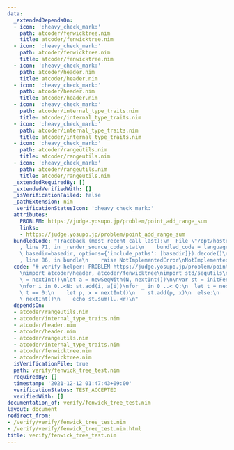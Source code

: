 ```yaml
---
data:
  _extendedDependsOn:
  - icon: ':heavy_check_mark:'
    path: atcoder/fenwicktree.nim
    title: atcoder/fenwicktree.nim
  - icon: ':heavy_check_mark:'
    path: atcoder/fenwicktree.nim
    title: atcoder/fenwicktree.nim
  - icon: ':heavy_check_mark:'
    path: atcoder/header.nim
    title: atcoder/header.nim
  - icon: ':heavy_check_mark:'
    path: atcoder/header.nim
    title: atcoder/header.nim
  - icon: ':heavy_check_mark:'
    path: atcoder/internal_type_traits.nim
    title: atcoder/internal_type_traits.nim
  - icon: ':heavy_check_mark:'
    path: atcoder/internal_type_traits.nim
    title: atcoder/internal_type_traits.nim
  - icon: ':heavy_check_mark:'
    path: atcoder/rangeutils.nim
    title: atcoder/rangeutils.nim
  - icon: ':heavy_check_mark:'
    path: atcoder/rangeutils.nim
    title: atcoder/rangeutils.nim
  _extendedRequiredBy: []
  _extendedVerifiedWith: []
  _isVerificationFailed: false
  _pathExtension: nim
  _verificationStatusIcon: ':heavy_check_mark:'
  attributes:
    PROBLEM: https://judge.yosupo.jp/problem/point_add_range_sum
    links:
    - https://judge.yosupo.jp/problem/point_add_range_sum
  bundledCode: "Traceback (most recent call last):\n  File \"/opt/hostedtoolcache/Python/3.10.1/x64/lib/python3.10/site-packages/onlinejudge_verify/documentation/build.py\"\
    , line 71, in _render_source_code_stat\n    bundled_code = language.bundle(stat.path,\
    \ basedir=basedir, options={'include_paths': [basedir]}).decode()\n  File \"/opt/hostedtoolcache/Python/3.10.1/x64/lib/python3.10/site-packages/onlinejudge_verify/languages/nim.py\"\
    , line 86, in bundle\n    raise NotImplementedError\nNotImplementedError\n"
  code: "# verify-helper: PROBLEM https://judge.yosupo.jp/problem/point_add_range_sum\n\
    \nimport atcoder/header, atcoder/fenwicktree\nimport std/sequtils\n\nlet N, Q\
    \ = nextInt()\nlet a = newSeqWith(N, nextInt())\n\nvar st = initFenwickTree[int](N)\n\
    \nfor i in 0..<N: st.add(i, a[i])\nfor _ in 0 ..< Q:\n  let t = nextInt()\n  if\
    \ t == 0:\n    let p, x = nextInt()\n    st.add(p, x)\n  else:\n    let l, r =\
    \ nextInt()\n    echo st.sum(l..<r)\n"
  dependsOn:
  - atcoder/rangeutils.nim
  - atcoder/internal_type_traits.nim
  - atcoder/header.nim
  - atcoder/header.nim
  - atcoder/rangeutils.nim
  - atcoder/internal_type_traits.nim
  - atcoder/fenwicktree.nim
  - atcoder/fenwicktree.nim
  isVerificationFile: true
  path: verify/fenwick_tree_test.nim
  requiredBy: []
  timestamp: '2021-12-12 01:47:43+09:00'
  verificationStatus: TEST_ACCEPTED
  verifiedWith: []
documentation_of: verify/fenwick_tree_test.nim
layout: document
redirect_from:
- /verify/verify/fenwick_tree_test.nim
- /verify/verify/fenwick_tree_test.nim.html
title: verify/fenwick_tree_test.nim
---
```

